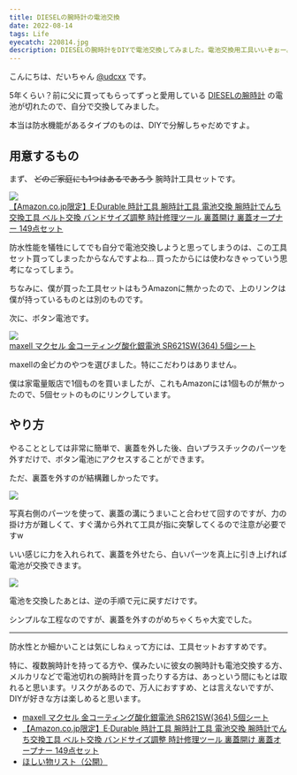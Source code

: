 ```yaml
---
title: DIESELの腕時計の電池交換
date: 2022-08-14
tags: Life
eyecatch: 220814.jpg
description: DIESELの腕時計をDIYで電池交換してみました。電池交換用工具いいぞぉー。
---
```


こんにちは、だいちゃん [@udcxx](https://twitter.com/udc_xx) です。

5年くらい？前に父に買ってもらってずっと愛用している [DIESELの腕時計](https://www.diesel.co.jp/ja/timeframes/dz1965/DZ196500QQQ.html) の電池が切れたので、自分で交換してみました。

本当は防水機能があるタイプのものは、DIYで分解しちゃだめですよ。

## 用意するもの

まず、 ~~どのご家庭にも1つはあるであろう~~ 腕時計工具セットです。

[![](/images/220814_2.jpg)](https://amzn.to/3PnlvHP)    
[【Amazon.co.jp限定】E·Durable 時計工具 腕時計工具 電池交換 腕時計でんち交換工具 ベルト交換 バンドサイズ調整 時計修理ツール 裏蓋開け 裏蓋オープナー 149点セット](https://amzn.to/3PnlvHP)

防水性能を犠牲にしてでも自分で電池交換しようと思ってしまうのは、この工具セット買ってしまったからなんですよね... 買ったからには使わなきゃっていう思考になってしまう。

ちなみに、僕が買った工具セットはもうAmazonに無かったので、上のリンクは僕が持っているものとは別のものです。

次に、ボタン電池です。

[![](/images/220814_3.jpg)](https://amzn.to/3zYH4Zk)    
[maxell マクセル 金コーティング酸化銀電池 SR621SW(364) 5個シート](https://amzn.to/3zYH4Zk)

maxellの金ピカのやつを選びました。特にこだわりはありません。

僕は家電量販店で1個ものを買いましたが、これもAmazonには1個ものが無かったので、5個セットのものにリンクしています。

## やり方

やることとしては非常に簡単で、裏蓋を外した後、白いプラスチックのパーツを外すだけで、ボタン電池にアクセスすることができます。

ただ、裏蓋を外すのが結構難しかったです。

![](/images/220814_4.jpg)

写真右側のパーツを使って、裏蓋の溝にうまいこと合わせて回すのですが、力の掛け方が難しくて、すぐ溝から外れて工具が指に突撃してくるので注意が必要ですw

いい感じに力を入れられて、裏蓋を外せたら、白いパーツを真上に引き上げれば電池が交換できます。

![](/images/220814_5.jpg)

電池を交換したあとは、逆の手順で元に戻すだけです。

シンプルな工程なのですが、裏蓋を外すのがめちゃくちゃ大変でした。

---

防水性とか細かいことは気にしねぇって方には、工具セットおすすめです。

特に、複数腕時計を持ってる方や、僕みたいに彼女の腕時計も電池交換する方、メルカリなどで電池切れの腕時計を買ったりする方は、あっという間にもとは取れると思います。リスクがあるので、万人におすすめ、とは言えないですが、DIYが好きな方は楽しめると思います。

* [maxell マクセル 金コーティング酸化銀電池 SR621SW(364) 5個シート](https://amzn.to/3zYH4Zk)
* [【Amazon.co.jp限定】E·Durable 時計工具 腕時計工具 電池交換 腕時計でんち交換工具 ベルト交換 バンドサイズ調整 時計修理ツール 裏蓋開け 裏蓋オープナー 149点セット](https://amzn.to/3PnlvHP)
* [ほしい物リスト（公開）](https://www.amazon.jp/hz/wishlist/ls/3S78SPACY6TSJ?ref_=wl_share)
